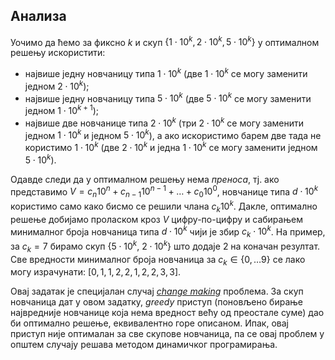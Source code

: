 

## Анализа
Уочимо да ћемо за фиксно $k$ и скуп $\{1 \cdot 10^k, 2 \cdot 10^k,  5 \cdot 10^k\}$ у оптималном решењу искористити:
* највише једну новчаницу типа $1 \cdot 10^k$ (две $1 \cdot 10^k$ се могу заменити једном $2 \cdot 10^k$);
* највише једну новчаницу типа $5 \cdot 10^k$ (две $5 \cdot 10^k$ се могу заменити једном $1 \cdot 10^{k+1}$);
* највише две новчанице типа $2 \cdot 10^k$ (три $2 \cdot 10^k$ се могу заменити једном $1 \cdot 10^k$ и једном $5 \cdot 10^k$), а ако искористимо барем две тада не користимо $1 \cdot 10^k$ (две $2 \cdot 10^k$ и једна $1 \cdot 10^k$ се могу заменити једном  $5 \cdot 10^k$).

Одавде следи да у оптималном решењу нема *преноса*, тј. ако представимо $V=c_n 10^n + c_{n-1} 10^{n-1} + \dots + c_0 10^0$, новчанице типа $d \cdot 10^k$ користимо само како бисмо се решили члана $c_k 10^k$. Дакле, оптимално решење добијамо проласком кроз $V$ цифру-по-цифру и сабирањем минималног броја новчаница типа $d \cdot 10^k$ чији је збир $c_k \cdot 10^k$. На пример, за $c_k=7$ бирамо скуп $\{$$5 \cdot 10^{k}$, $2 \cdot 10^{k}$$\}$ што додаје $2$ на коначан резултат. Све вредности минималног броја новчаница за $c_k \in \{0,\dots9\}$ се лако могу израчунати: $[0, 1, 1, 2, 2, 1, 2, 2, 3, 3]$.

Овај задатак је специјалан случај [*change making*](https://en.wikipedia.org/wiki/Change-making_problem) проблема. За скуп новчаница дат у овом задатку, *greedy* приступ (поновљено бирање највредније новчанице која нема вредност већу од преостале суме) дао би оптимално решење, еквивалентно горе описаном. Ипак, овај приступ није оптималан за све скупове новчаница, па се овај проблем у општем случају решава методом динамичког програмирања.

